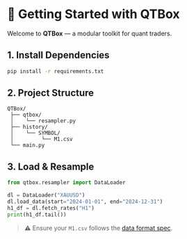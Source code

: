 # 🚀 Getting Started with QTBox

Welcome to **QTBox** — a modular toolkit for quant traders.

## 1. Install Dependencies

```bash
pip install -r requirements.txt
````

## 2. Project Structure

```
QTBox/
 ├── qtbox/
 │    └── resampler.py
 ├── history/
 │    └── SYMBOL/
 │         └── M1.csv
 └── main.py
```

## 3. Load & Resample

```python
from qtbox.resampler import DataLoader

dl = DataLoader("XAUUSD")
dl.load_data(start="2024-01-01", end="2024-12-31")
h1_df = dl.fetch_rates("H1")
print(h1_df.tail())
```

> ⚠️ Ensure your `M1.csv` follows the [data format spec](./data-format.md).
